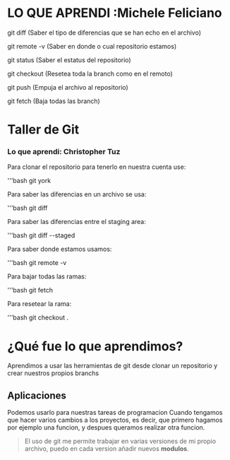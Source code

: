 # LO QUE APRENDI :Michele Feliciano
git diff (Saber el tipo de diferencias que se han echo en el archivo)

git remote -v (Saber en donde o cual repositorio estamos)

git status (Saber el estatus del repositorio)

git checkout (Resetea toda la branch como en el remoto)

git push (Empuja el archivo al repositorio)

git fetch (Baja todas las branch)

# Taller de Git

### Lo que aprendi: Christopher Tuz

Para clonar el repositorio para tenerlo en nuestra cuenta use:

'''bash
git york

Para saber las diferencias en un archivo se usa:

'''bash
git diff

Para saber las diferencias entre el staging area:

'''bash
git diff --staged

Para saber donde estamos usamos:

'''bash
git remote -v


Para bajar todas las ramas:

'''bash
git fetch

Para resetear la rama:

'''bash
git checkout .

# ¿Qué fue lo que aprendimos?

Aprendimos a usar las herramientas de git
desde clonar un repositorio
y crear nuestros propios branchs


## Aplicaciones

Podemos usarlo para nuestras tareas de programacion
Cuando tengamos que hacer varios cambios a los proyectos,
es decir, que primero hagamos por ejemplo una funcion, y despues queramos
realizar otra funcion.

>El uso de git me permite trabajar en varias versiones de mi propio archivo, puedo en cada version añadir nuevos **modulos**.

